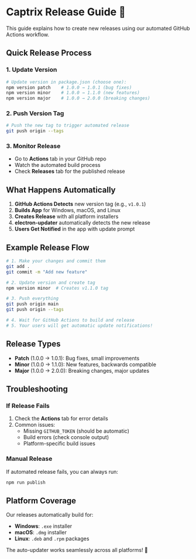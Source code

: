 # Captrix Release Guide 🚀

This guide explains how to create new releases using our automated GitHub Actions workflow.

## Quick Release Process

### 1. Update Version

```bash
# Update version in package.json (choose one):
npm version patch    # 1.0.0 → 1.0.1 (bug fixes)
npm version minor    # 1.0.0 → 1.1.0 (new features)
npm version major    # 1.0.0 → 2.0.0 (breaking changes)
```

### 2. Push Version Tag

```bash
# Push the new tag to trigger automated release
git push origin --tags
```

### 3. Monitor Release

- Go to **Actions** tab in your GitHub repo
- Watch the automated build process
- Check **Releases** tab for the published release

## What Happens Automatically

1. **GitHub Actions Detects** new version tag (e.g., `v1.0.1`)
2. **Builds App** for Windows, macOS, and Linux
3. **Creates Release** with all platform installers
4. **electron-updater** automatically detects the new release
5. **Users Get Notified** in the app with update prompt

## Example Release Flow

```bash
# 1. Make your changes and commit them
git add .
git commit -m "Add new feature"

# 2. Update version and create tag
npm version minor  # Creates v1.1.0 tag

# 3. Push everything
git push origin main
git push origin --tags

# 4. Wait for GitHub Actions to build and release
# 5. Your users will get automatic update notifications!
```

## Release Types

- **Patch** (1.0.0 → 1.0.1): Bug fixes, small improvements
- **Minor** (1.0.0 → 1.1.0): New features, backwards compatible
- **Major** (1.0.0 → 2.0.0): Breaking changes, major updates

## Troubleshooting

### If Release Fails

1. Check the **Actions** tab for error details
2. Common issues:
   - Missing `GITHUB_TOKEN` (should be automatic)
   - Build errors (check console output)
   - Platform-specific build issues

### Manual Release

If automated release fails, you can always run:

```bash
npm run publish
```

## Platform Coverage

Our releases automatically build for:

- **Windows**: `.exe` installer
- **macOS**: `.dmg` installer
- **Linux**: `.deb` and `.rpm` packages

The auto-updater works seamlessly across all platforms! 🎯
